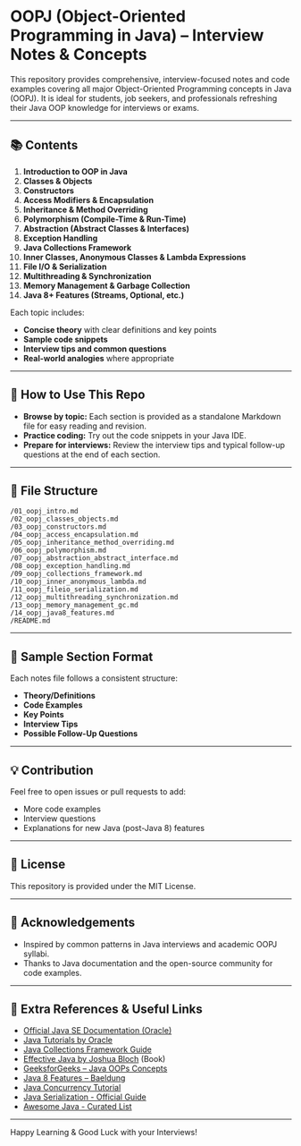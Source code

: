 # OOPJ (Object-Oriented Programming in Java) – Interview Notes & Concepts

This repository provides comprehensive, interview-focused notes and code examples covering all major Object-Oriented Programming concepts in Java (OOPJ). It is ideal for students, job seekers, and professionals refreshing their Java OOP knowledge for interviews or exams.

---

## 📚 Contents

1. **Introduction to OOP in Java**
2. **Classes & Objects**
3. **Constructors**
4. **Access Modifiers & Encapsulation**
5. **Inheritance & Method Overriding**
6. **Polymorphism (Compile-Time & Run-Time)**
7. **Abstraction (Abstract Classes & Interfaces)**
8. **Exception Handling**
9. **Java Collections Framework**
10. **Inner Classes, Anonymous Classes & Lambda Expressions**
11. **File I/O & Serialization**
12. **Multithreading & Synchronization**
13. **Memory Management & Garbage Collection**
14. **Java 8+ Features (Streams, Optional, etc.)**

Each topic includes:
- **Concise theory** with clear definitions and key points
- **Sample code snippets**
- **Interview tips and common questions**
- **Real-world analogies** where appropriate

---

## 🚀 How to Use This Repo

- **Browse by topic:** Each section is provided as a standalone Markdown file for easy reading and revision.
- **Practice coding:** Try out the code snippets in your Java IDE.
- **Prepare for interviews:** Review the interview tips and typical follow-up questions at the end of each section.

---

## 📂 File Structure

```
/01_oopj_intro.md
/02_oopj_classes_objects.md
/03_oopj_constructors.md
/04_oopj_access_encapsulation.md
/05_oopj_inheritance_method_overriding.md
/06_oopj_polymorphism.md
/07_oopj_abstraction_abstract_interface.md
/08_oopj_exception_handling.md
/09_oopj_collections_framework.md
/10_oopj_inner_anonymous_lambda.md
/11_oopj_fileio_serialization.md
/12_oopj_multithreading_synchronization.md
/13_oopj_memory_management_gc.md
/14_oopj_java8_features.md
/README.md
```

---

## 📝 Sample Section Format

Each notes file follows a consistent structure:

- **Theory/Definitions**
- **Code Examples**
- **Key Points**
- **Interview Tips**
- **Possible Follow-Up Questions**

---

## 💡 Contribution

Feel free to open issues or pull requests to add:
- More code examples
- Interview questions
- Explanations for new Java (post-Java 8) features

---

## 📌 License

This repository is provided under the MIT License.

---

## 🙏 Acknowledgements

- Inspired by common patterns in Java interviews and academic OOPJ syllabi.
- Thanks to Java documentation and the open-source community for code examples.

---

## 🔗 Extra References & Useful Links

- [Official Java SE Documentation (Oracle)](https://docs.oracle.com/javase/8/docs/)
- [Java Tutorials by Oracle](https://docs.oracle.com/javase/tutorial/)
- [Java Collections Framework Guide](https://docs.oracle.com/javase/8/docs/technotes/guides/collections/index.html)
- [Effective Java by Joshua Bloch](https://www.oreilly.com/library/view/effective-java-3rd/9780134686097/) (Book)
- [GeeksforGeeks – Java OOPs Concepts](https://www.geeksforgeeks.org/object-oriented-programming-oops-concept-in-java/)
- [Java 8 Features – Baeldung](https://www.baeldung.com/java-8-new-features)
- [Java Concurrency Tutorial](https://docs.oracle.com/javase/tutorial/essential/concurrency/)
- [Java Serialization - Official Guide](https://docs.oracle.com/javase/8/docs/platform/serialization/spec/serialTOC.html)
- [Awesome Java - Curated List](https://github.com/akullpp/awesome-java)

---

Happy Learning & Good Luck with your Interviews!
